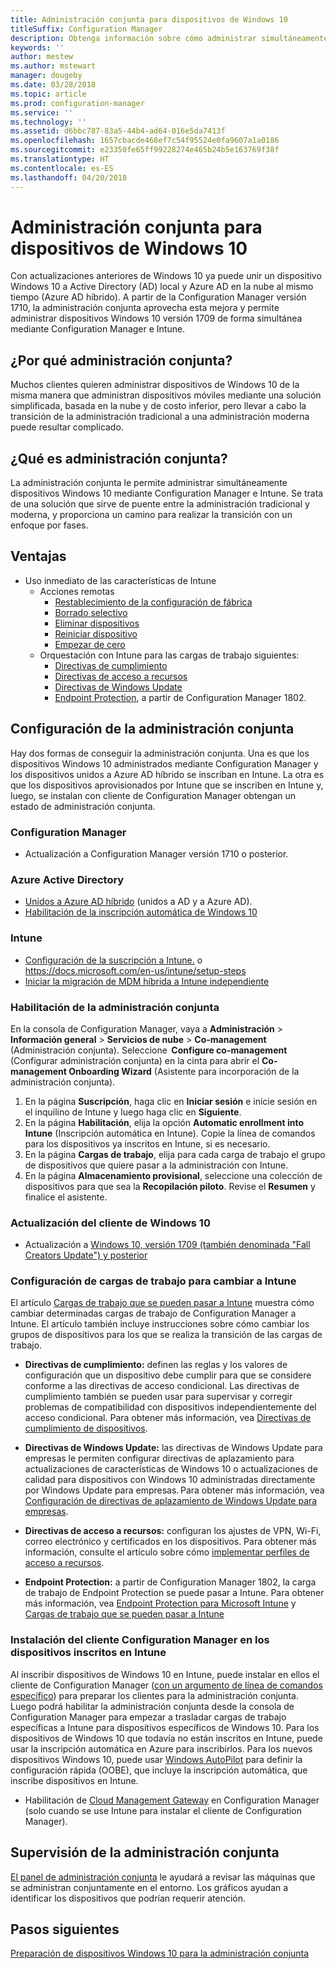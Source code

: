 ```yaml
---
title: Administración conjunta para dispositivos de Windows 10
titleSuffix: Configuration Manager
description: Obtenga información sobre cómo administrar simultáneamente dispositivos Windows 10 mediante Configuration Manager y Microsoft Intune.
keywords: ''
author: mestew
ms.author: mstewart
manager: dougeby
ms.date: 03/28/2018
ms.topic: article
ms.prod: configuration-manager
ms.service: ''
ms.technology: ''
ms.assetid: d6bbc787-83a5-44b4-ad64-016e5da7413f
ms.openlocfilehash: 1657cbacde468ef7c54f95524e0fa9607a1a0186
ms.sourcegitcommit: e23350fe65ff99228274e465b24b5e163769f38f
ms.translationtype: HT
ms.contentlocale: es-ES
ms.lasthandoff: 04/20/2018
---
```

# <a name="co-management-for-windows-10-devices"></a>Administración conjunta para dispositivos de Windows 10    
 Con actualizaciones anteriores de Windows 10 ya puede unir un dispositivo Windows 10 a Active Directory (AD) local y Azure AD en la nube al mismo tiempo (Azure AD híbrido). A partir de la Configuration Manager versión 1710, la administración conjunta aprovecha esta mejora y permite administrar dispositivos Windows 10 versión 1709 de forma simultánea mediante Configuration Manager e Intune. <!-- 1350871 -->
## <a name="why-co-management"></a>¿Por qué administración conjunta?
Muchos clientes quieren administrar dispositivos de Windows 10 de la misma manera que administran dispositivos móviles mediante una solución simplificada, basada en la nube y de costo inferior, pero llevar a cabo la transición de la administración tradicional a una administración moderna puede resultar complicado.  
## <a name="what-is-co-management"></a>¿Qué es administración conjunta?
La administración conjunta le permite administrar simultáneamente dispositivos Windows 10 mediante Configuration Manager e Intune. Se trata de una solución que sirve de puente entre la administración tradicional y moderna, y proporciona un camino para realizar la transición con un enfoque por fases.

## <a name="benefits"></a>Ventajas 
- Uso inmediato de las características de Intune 
    - Acciones remotas
        - [Restablecimiento de la configuración de fábrica](https://docs.microsoft.com/intune/devices-wipe#factory-reset)
        - [Borrado selectivo](https://docs.microsoft.com/intune/apps-selective-wipe)
        - [Eliminar dispositivos](https://docs.microsoft.com/intune/devices-wipe#delete-devices-from-the-azure-active-directory-portal)
        - [Reiniciar dispositivo](https://docs.microsoft.com/intune/device-restart)
        - [Empezar de cero](https://docs.microsoft.com/intune/device-fresh-start)
    - Orquestación con Intune para las cargas de trabajo siguientes:
        - [Directivas de cumplimiento](https://docs.microsoft.com/intune/device-compliance-get-started)
        - [Directivas de acceso a recursos](https://docs.microsoft.com/intune/device-profiles)
        - [Directivas de Windows Update](https://docs.microsoft.com/intune/windows-update-for-business-configure)
        - [Endpoint Protection](https://docs.microsoft.com/en-us/intune/endpoint-protection-windows-10), a partir de Configuration Manager 1802. <!-- 1357365 -->
    
## <a name="how-to-configure-co-management"></a>Configuración de la administración conjunta
Hay dos formas de conseguir la administración conjunta. Una es que los dispositivos Windows 10 administrados mediante Configuration Manager y los dispositivos unidos a Azure AD híbrido se inscriban en Intune. La otra es que los dispositivos aprovisionados por Intune que se inscriben en Intune y, luego, se instalan con cliente de Configuration Manager obtengan un estado de administración conjunta.

### <a name="configuration-manager"></a>**Configuration Manager**
 -  Actualización a Configuration Manager versión 1710 o posterior.


### <a name="azure-active-directory"></a>**Azure Active Directory**
  - [Unidos a Azure AD híbrido](https://docs.microsoft.com/azure/active-directory/device-management-hybrid-azuread-joined-devices-setup) (unidos a AD y a Azure AD).
  - [Habilitación de la inscripción automática de Windows 10](https://docs.microsoft.com/intune/windows-enroll)


### <a name="intune"></a>**Intune**
 - [Configuración de la suscripción a Intune.](/sccm/mdm/deploy-use/configure-intune-subscription) o https://docs.microsoft.com/en-us/intune/setup-steps
 - [Iniciar la migración de MDM híbrida a Intune independiente](/sccm/mdm/deploy-use/migrate-hybridmdm-to-intunesa)


### <a name="enable-co-management"></a>Habilitación de la administración conjunta 
 En la consola de Configuration Manager, vaya a **Administración** > **Información general** > **Servicios de nube** > **Co-management** (Administración conjunta). Seleccione  **Configure co-management** (Configurar administración conjunta) en la cinta para abrir el **Co-management Onboarding Wizard** (Asistente para incorporación de la administración conjunta). 
   
1. En la página **Suscripción**, haga clic en **Iniciar sesión** e inicie sesión en el inquilino de Intune y luego haga clic en **Siguiente**.    
2. En la página **Habilitación**, elija la opción **Automatic enrollment into Intune** (Inscripción automática en Intune). Copie la línea de comandos para los dispositivos ya inscritos en Intune, si es necesario. 
3. En la página **Cargas de trabajo**, elija para cada carga de trabajo el grupo de dispositivos que quiere pasar a la administración con Intune.
4. En la página **Almacenamiento provisional**, seleccione una colección de dispositivos para que sea la **Recopilación piloto**. Revise el **Resumen** y finalice el asistente. 

### <a name="upgrade-windows-10-client"></a>Actualización del cliente de Windows 10
- Actualización a [Windows 10, versión 1709 (también denominada "Fall Creators Update") y posterior](/sccm/osd/deploy-use/manage-windows-as-a-service)

### <a name="configure-workloads-to-switch-to-intune"></a>Configuración de cargas de trabajo para cambiar a Intune 
El artículo [Cargas de trabajo que se pueden pasar a Intune](/sccm/core/clients/manage/co-management-switch-workloads#Workloads-able-to-be-transitioned-to-Intune) muestra cómo cambiar determinadas cargas de trabajo de Configuration Manager a Intune. El artículo también incluye instrucciones sobre cómo cambiar los grupos de dispositivos para los que se realiza la transición de las cargas de trabajo.

- **Directivas de cumplimiento:** definen las reglas y los valores de configuración que un dispositivo debe cumplir para que se considere conforme a las directivas de acceso condicional. Las directivas de cumplimiento también se pueden usar para supervisar y corregir problemas de compatibilidad con dispositivos independientemente del acceso condicional. Para obtener más información, vea [Directivas de cumplimiento de dispositivos](https://docs.microsoft.com/intune/device-compliance-get-started).  

- **Directivas de Windows Update:** las directivas de Windows Update para empresas le permiten configurar directivas de aplazamiento para actualizaciones de características de Windows 10 o actualizaciones de calidad para dispositivos con Windows 10 administradas directamente por Windows Update para empresas. Para obtener más información, vea [Configuración de directivas de aplazamiento de Windows Update para empresas](https://docs.microsoft.com/intune/windows-update-for-business-configure).  

- **Directivas de acceso a recursos:** configuran los ajustes de VPN, Wi-Fi, correo electrónico y certificados en los dispositivos. Para obtener más información, consulte el artículo sobre cómo [implementar perfiles de acceso a recursos](https://docs.microsoft.com/intune/device-profiles).

- **Endpoint Protection:** a partir de Configuration Manager 1802, la carga de trabajo de Endpoint Protection se puede pasar a Intune. Para obtener más información, vea [Endpoint Protection para Microsoft Intune](https://docs.microsoft.com/en-us/intune/endpoint-protection-windows-10) <!-- 1357365 --> y [Cargas de trabajo que se pueden pasar a Intune](/sccm/core/clients/manage/co-management-switch-workloads#Workloads-able-to-be-transitioned-to-Intune)


### <a name="install-configuration-manager-client-to-the-devices-enrolled-in-intune"></a>Instalación del cliente Configuration Manager en los dispositivos inscritos en Intune
Al inscribir dispositivos de Windows 10 en Intune, puede instalar en ellos el cliente de Configuration Manager ([con un argumento de línea de comandos específico](/sccm/core/clients/manage/co-management-prepare#command-line-to-install-configuration-manager-client)) para preparar los clientes para la administración conjunta. Luego podrá habilitar la administración conjunta desde la consola de Configuration Manager para empezar a trasladar cargas de trabajo específicas a Intune para dispositivos específicos de Windows 10.
Para los dispositivos de Windows 10 que todavía no están inscritos en Intune, puede usar la inscripción automática en Azure para inscribirlos. Para los nuevos dispositivos Windows 10, puede usar [Windows AutoPilot](https://docs.microsoft.com/intune/enrollment-autopilot) para definir la configuración rápida (OOBE), que incluye la inscripción automática, que inscribe dispositivos en Intune.
 - Habilitación de [Cloud Management Gateway](/sccm/core/clients/manage/manage-clients-internet#cloud-management-gateway) en Configuration Manager (solo cuando se use Intune para instalar el cliente de Configuration Manager).

## <a name="monitor-co-management"></a>Supervisión de la administración conjunta
[El panel de administración conjunta](/sccm/core/clients/manage/co-management-dashboard) le ayudará a revisar las máquinas que se administran conjuntamente en el entorno. Los gráficos ayudan a identificar los dispositivos que podrían requerir atención.


## <a name="next-steps"></a>Pasos siguientes
[Preparación de dispositivos Windows 10 para la administración conjunta](co-management-prepare.md)
